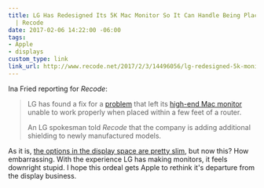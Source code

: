 ```yaml
---
title: LG Has Redesigned Its 5K Mac Monitor So It Can Handle Being Placed Near a Router
  | Recode
date: 2017-02-06 14:22:00 -06:00
tags:
- Apple
- displays
custom_type: link
link_url: http://www.recode.net/2017/2/3/14496056/lg-redesigned-5k-monitor-glitch
---
```


Ina Fried reporting for *Recode*:

> LG has found a fix for a [problem](http://www.theverge.com/circuitbreaker/2017/1/30/14439850/lg-ultrafine-5k-monitor-router-issues-apple) that left its [high-end Mac monitor](http://www.recode.net/2016/12/20/14024914/lg-5k-apple-monitor-delayed) unable to work properly when placed within a few feet of a router.
>
> An LG spokesman told *Recode* that the company is adding additional shielding to newly manufactured models.

As it is, [the options in the display space are pretty slim](https://theboldreport.net/2017/01/displays-for-designers-and-developers-bjango/), but now this? How embarrassing. With the experience LG has making monitors, it feels downright stupid. I hope this ordeal gets Apple to rethink it's departure from the display business.
